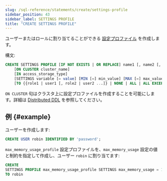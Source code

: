 ```yaml
---
slug: /sql-reference/statements/create/settings-profile
sidebar_position: 43
sidebar_label: SETTINGS PROFILE
title: "CREATE SETTINGS PROFILE"
---
```


ユーザーまたはロールに割り当てることができる [設定プロファイル](../../../guides/sre/user-management/index.md#settings-profiles-management) を作成します。

構文:

``` sql
CREATE SETTINGS PROFILE [IF NOT EXISTS | OR REPLACE] name1 [, name2 [,...]] 
    [ON CLUSTER cluster_name]
    [IN access_storage_type]
    [SETTINGS variable [= value] [MIN [=] min_value] [MAX [=] max_value] [CONST|READONLY|WRITABLE|CHANGEABLE_IN_READONLY] | INHERIT 'profile_name'] [,...]
    [TO {{role1 | user1 [, role2 | user2 ...]} | NONE | ALL | ALL EXCEPT {role1 | user1 [, role2 | user2 ...]}}]
```

`ON CLUSTER` 句はクラスタ上に設定プロファイルを作成することを可能にします。詳細は [Distributed DDL](../../../sql-reference/distributed-ddl.md) を参照してください。

## 例 {#example}

ユーザーを作成します:
```sql
CREATE USER robin IDENTIFIED BY 'password';
```

`max_memory_usage_profile` 設定プロファイルを、`max_memory_usage` 設定の値と制約を指定して作成し、ユーザー `robin` に割り当てます:

``` sql
CREATE
SETTINGS PROFILE max_memory_usage_profile SETTINGS max_memory_usage = 100000001 MIN 90000000 MAX 110000000
TO robin
```
